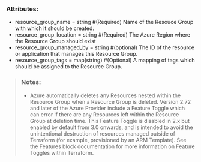 ### Attributes: ###
- resource_group_name     = string      #(Required) Name of the Resouce Group with which it should be created.
- resource_group_location = string      #(Required) The Azure Region where the Resource Group should exist
- resource_group_managed_by = string    #(optional)  The ID of the resource or application that manages this Resource Group.
- resource_group_tags     = map(string) #(Optional) A mapping of tags which should be assigned to the Resource Group.

>### Notes: ###
> - Azure automatically deletes any Resources nested within the Resource Group when a Resource Group is deleted.
Version 2.72 and later of the Azure Provider include a Feature Toggle which can error if there are any Resources left within the Resource Group at deletion time. This Feature Toggle is disabled in 2.x but enabled by default from 3.0 onwards, and is intended to avoid the unintentional destruction of resources managed outside of Terraform (for example, provisioned by an ARM Template). See the Features block documentation for more information on Feature Toggles within Terraform.